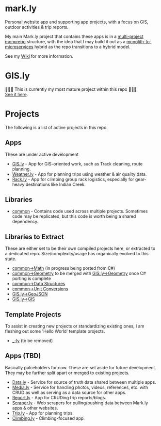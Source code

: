 # mark.ly
Personal website app and supporting app projects, with a focus on GIS, outdoor activities & trip reports.

My main Mark.ly project that contains these apps is in a [multi-project monorepo](https://kinsta.com/blog/monorepo-vs-multi-repo/) structure, with the idea that I may build it out as a [monolith-to-microservices](https://www.atlassian.com/microservices/microservices-architecture/microservices-vs-monolith) hybrid as the repo transitions to a hybrid model.

See my [Wiki](https://markpthomas.github.io/wiki/Apps_819631.html) for more information.

# GIS.ly
🎉🎉🎉 This is currently my most mature project within this repo 🎉🎉🎉 \
[See it here](https://github.com/MarkPThomas/mark.ly/tree/main/packages/GIS-ly#gisly).

# Projects
The following is a list of active projects in this repo.

## Apps
These are under active development
* [GIS.ly](https://github.com/MarkPThomas/mark.ly/tree/main/packages/GIS-ly#gisly) - App for GIS-oriented work, such as Track cleaning, route planning.
* [Weather.ly](https://github.com/MarkPThomas/mark.ly/tree/main/packages/weather-ly#weatherly) - App for planning trips using weather & air quality data.
* [Rack.ly](https://github.com/MarkPThomas/mark.ly/tree/main/packages/rack-ly#rackly) - App for climbing group rack logistics, especially for gear-heavy destinations like Indian Creek.

## Libraries
* [common](https://github.com/MarkPThomas/mark.ly/tree/main/packages/common) - Contains code used across multiple projects. Sometimes code may be replicated, but this code is worth being a shared dependency.

## Libraries to Extract
These are either set to be their own compiled projects here, or extracted to a dedicated repo. Size/complexity/usage has organically evolved to this state.
* [common->Math](https://github.com/MarkPThomas/mark.ly/tree/main/packages/common/utils/math#math) (in progress being ported from C#)
* [common->Geometry](https://github.com/MarkPThomas/mark.ly/tree/main/packages/common/utils/geometry#geometry) to be merged with [GIS.ly->Geometry](https://github.com/MarkPThomas/mark.ly/tree/main/packages/GIS-ly/ui/src/model/Geometry#geometry) once C# porting is complete
* [common->Data Structures](https://github.com/MarkPThomas/mark.ly/tree/main/packages/common/utils/dataStructures#data-structures)
* [common->Unit Conversions](https://github.com/MarkPThomas/mark.ly/tree/main/packages/common/utils/units/conversion#units-conversion)
* [GIS.ly->GeoJSON](https://github.com/MarkPThomas/mark.ly/tree/main/packages/GIS-ly/ui/src/model/GeoJSON#geojson)
* [GIS.ly->GIS](https://github.com/MarkPThomas/mark.ly/tree/main/packages/GIS-ly/ui/src/model/GIS#gis)

## Template Projects
To assist in creating new projects or standardizing existing ones, I am fleshing out some 'Hello World' template projects.
* [_-ly](https://github.com/MarkPThomas/mark.ly/tree/main/packages/_-ly) (to be removed)
<!-- * [app-api]() - NodeJS projects. Libraries & back-end.
* [app-ui]() - React projects. Front-end.
* [app-allInOne]() - Projects with somewhat coupled front-end/back-end. Basically full-stack apps that are mostly standalone in this repo. -->

## Apps (TBD)
Basically palceholders for now. These are set aside for future development. They may be further split apart or merged to existing projects.
* [Data.ly](https://github.com/MarkPThomas/mark.ly/tree/main/packages/data-ly) - Service for source of truth data shared between multiple apps.
* [Media.ly](https://github.com/MarkPThomas/mark.ly/tree/main/packages/media-ly) - Service for handling photos, videos, references, etc. with CRUD as well as serving as a data source for other apps.
* [Report.ly](https://github.com/MarkPThomas/mark.ly/tree/main/packages/report-ly) - App for CRUDing trip reports/blogs.
* [Scraper.ly](https://github.com/MarkPThomas/mark.ly/tree/main/packages/scraper-ly) - Web scrapers for pulling/pushing data between Mark.ly apps & other websites.
* [Trip.ly](https://github.com/MarkPThomas/mark.ly/tree/main/packages/trip-ly) - App for planning trips.
* [Climbing.ly](https://github.com/MarkPThomas/mark.ly/tree/main/packages/climbing-ly) - Climbing-focused app.